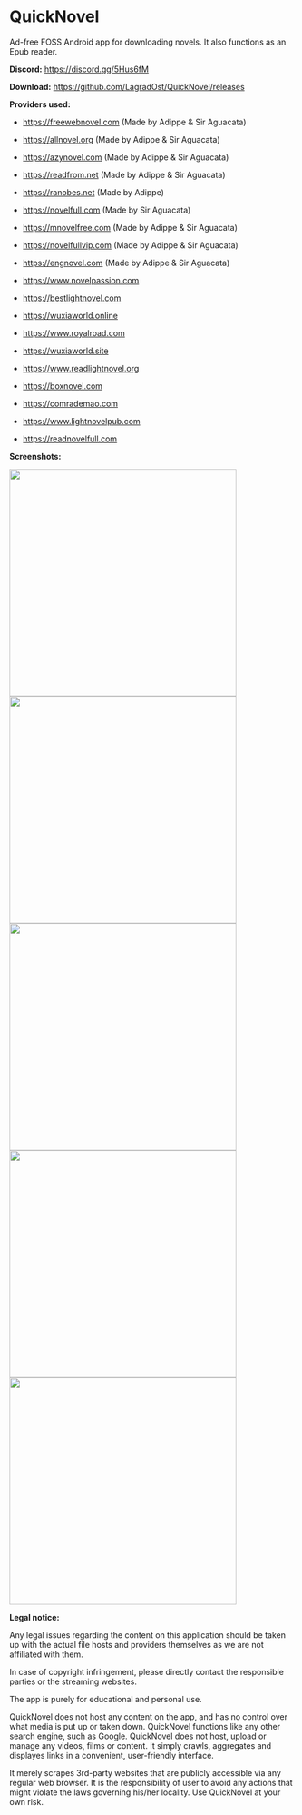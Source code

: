 # QuickNovel
Ad-free FOSS Android app for downloading novels. It also functions as an Epub reader.

**Discord:** https://discord.gg/5Hus6fM

**Download:** https://github.com/LagradOst/QuickNovel/releases

**Providers used:** 

- https://freewebnovel.com (Made by Adippe & Sir Aguacata)

- https://allnovel.org (Made by Adippe & Sir Aguacata)
  
- https://azynovel.com (Made by Adippe & Sir Aguacata)

- https://readfrom.net (Made by Adippe & Sir Aguacata)

- https://ranobes.net (Made by Adippe)

- https://novelfull.com (Made by Sir Aguacata)

- https://mnovelfree.com (Made by Adippe & Sir Aguacata)

- https://novelfullvip.com (Made by Adippe & Sir Aguacata)

- https://engnovel.com (Made by Adippe & Sir Aguacata)

- https://www.novelpassion.com

- https://bestlightnovel.com

- https://wuxiaworld.online

- https://www.royalroad.com

- https://wuxiaworld.site

- https://www.readlightnovel.org

- https://boxnovel.com

- https://comrademao.com

- https://www.lightnovelpub.com

- https://readnovelfull.com

**Screenshots:**

<img src="./.github/home.jpg" height="400"/><img src="./.github/search.jpg" height="400"/><img src="./.github/downloads.jpg" height="400"/><img src="./.github/result.jpg" height="400"/><img src="./.github/reader.jpg" height="400"/>

**Legal notice:**

Any legal issues regarding the content on this application should be taken up with the actual file hosts and providers themselves as we are not affiliated with them.

In case of copyright infringement, please directly contact the responsible parties or the streaming websites.

The app is purely for educational and personal use.

QuickNovel does not host any content on the app, and has no control over what media is put up or taken down. QuickNovel functions like any other search engine, such as Google. QuickNovel does not host, upload or manage any videos, films or content. It simply crawls, aggregates and displayes links in a convenient, user-friendly interface.

It merely scrapes 3rd-party websites that are publicly accessible via any regular web browser. It is the responsibility of user to avoid any actions that might violate the laws governing his/her locality. Use QuickNovel at your own risk.

